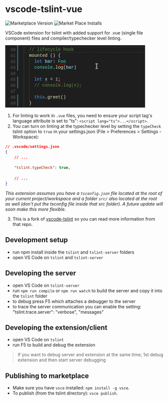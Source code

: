 # vscode-tslint-vue

![Marketplace Version](http://vsmarketplacebadge.apphb.com/version/prograhammer.tslint-vue.svg "Current Version") ![Market Place Installs](http://vsmarketplacebadge.apphb.com/installs/prograhammer.tslint-vue.svg "Number of Installs")

VSCode extension for tslint with added support for .vue (single file component) files and compiler/typechecker level linting.

![Important](vscode-tslint-vue.gif "vscode-tslint-vue screencapture")

1. For linting to work in `.vue` files, you need to ensure your script tag's language attribute is set
to "ts": `<script lang="ts">...</script>`.  
2. You can turn on linting at the typechecker level by setting the `typeCheck` tslint option to `true` in your settings.json (File > Preferences > Settings - Workspace):

```json
// .vscode/settings.json
{
	// ...

    "tslint.typeCheck": true, 

	// ...
}

```
*This extension assumes you have a `tsconfig.json` file located at the root of your current project/workspace and a folder `src/`
also located at the root as well (*don't put the tsconfig file inside that src folder*). A future update will soon make this more flexible.*  

3.  This is a fork of [vscode-tslint](https://marketplace.visualstudio.com/items?itemName=eg2.tslint) so you can read more information from that repo.

## Development setup
- run npm install inside the `tslint` and `tslint-server` folders
- open VS Code on `tslint` and `tslint-server`

## Developing the server
- open VS Code on `tslint-server`
- run `npm run compile` or `npm run watch` to build the server and copy it into the `tslint` folder
- to debug press F5 which attaches a debugger to the server
- to trace the server communication you can enable the setting: "tslint.trace.server": "verbose", "messages"

## Developing the extension/client
- open VS Code on `tslint`
- run F5 to build and debug the extension

> If you want to debug server and extension at the same time; 1st debug extension and then start server debugging

## Publishing to marketplace

- Make sure you have `vsce` installed: `npm install -g vsce`.
- To publish (from the tslint directory): `vsce publish`.